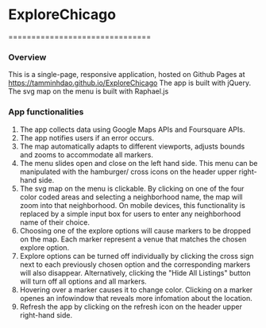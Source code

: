 # ExploreChicago
===============================

### Overview
This is a single-page, responsive application, hosted on Github Pages at https://tamminhdao.github.io/ExploreChicago
The app is built with jQuery. The svg map on the menu is built with Raphael.js

### App functionalities
1. The app collects data using Google Maps APIs and Foursquare APIs.
2. The app notifies users if an error occurs. 
3. The map automatically adapts to different viewports, adjusts bounds and zooms to accommodate all markers.
4. The menu slides open and close on the left hand side. 
    This menu can be manipulated with the hamburger/ cross icons on the header upper right-hand side.
5. The svg map on the menu is clickable. 
  By clicking on one of the four color coded areas and selecting a neighborhood name, the map will zoom into that neighborhood.
  On mobile devices, this functionality is replaced by a simple input box for users to enter any neighborhood name of their choice.
6. Choosing one of the explore options will cause markers to be dropped on the map. Each marker represent a venue that matches the chosen explore option.
7. Explore options can be turned off individually by clicking the cross sign next to each previously chosen option and the corresponding markers will also disappear. Alternatively, clicking the "Hide All Listings" button will turn off all options and all markers.
8. Hovering over a marker causes it to change color.
    Clicking on a marker openes an infowindow that reveals more infomation about the location.
9. Refresh the app by clicking on the refresh icon on the header upper right-hand side.
